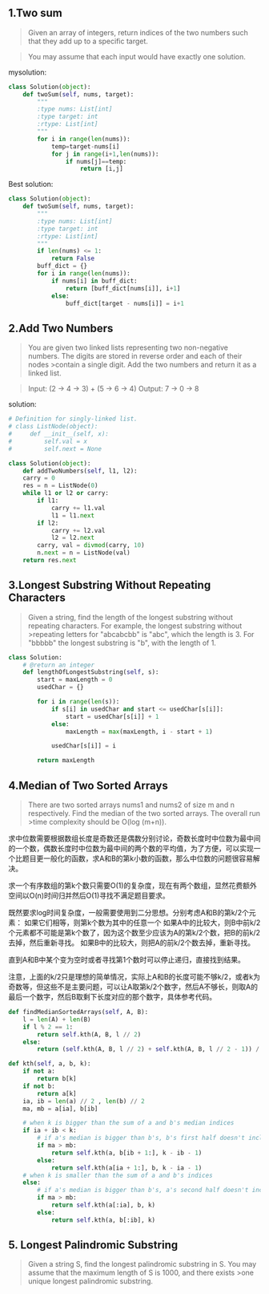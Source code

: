 ## 1.Two sum

>Given an array of integers, return indices of the two numbers such that they add up to a specific target.

>You may assume that each input would have exactly one solution.

mysolution:
```python
class Solution(object):
    def twoSum(self, nums, target):
        """
        :type nums: List[int]
        :type target: int
        :rtype: List[int]
        """
        for i in range(len(nums)):
            temp=target-nums[i]
            for j in range(i+1,len(nums)):
                if nums[j]==temp:
                    return [i,j]
```
Best solution:
```python
class Solution(object):
    def twoSum(self, nums, target):
        """
        :type nums: List[int]
        :type target: int
        :rtype: List[int]
        """
        if len(nums) <= 1:
            return False
        buff_dict = {}
        for i in range(len(nums)):
            if nums[i] in buff_dict:
                return [buff_dict[nums[i]], i+1]
            else:
                buff_dict[target - nums[i]] = i+1
```

## 2.Add Two Numbers

>You are given two linked lists representing two non-negative numbers. The digits are stored in reverse order and each of their nodes >contain a single digit. Add the two numbers and return it as a linked list.

>Input: (2 -> 4 -> 3) + (5 -> 6 -> 4)
>Output: 7 -> 0 -> 8

solution:
```python
# Definition for singly-linked list.
# class ListNode(object):
#     def __init__(self, x):
#         self.val = x
#         self.next = None

class Solution(object):
    def addTwoNumbers(self, l1, l2):
    carry = 0
    res = n = ListNode(0)
    while l1 or l2 or carry:
        if l1:
            carry += l1.val
            l1 = l1.next
        if l2:
            carry += l2.val
            l2 = l2.next
        carry, val = divmod(carry, 10)
        n.next = n = ListNode(val)
    return res.next
```
## 3.Longest Substring Without Repeating Characters

>Given a string, find the length of the longest substring without repeating characters. For example, the longest substring without >repeating letters for "abcabcbb" is "abc", which the length is 3. For "bbbbb" the longest substring is "b", with the length of 1.


```python
class Solution:
    # @return an integer
    def lengthOfLongestSubstring(self, s):
        start = maxLength = 0
        usedChar = {}

        for i in range(len(s)):
            if s[i] in usedChar and start <= usedChar[s[i]]:
                start = usedChar[s[i]] + 1
            else:
                maxLength = max(maxLength, i - start + 1)

            usedChar[s[i]] = i

        return maxLength
```
## 4.Median of Two Sorted Arrays

>There are two sorted arrays nums1 and nums2 of size m and n respectively. Find the median of the two sorted arrays. The overall run >time complexity should be O(log (m+n)).


求中位数需要根据数组长度是奇数还是偶数分别讨论，奇数长度时中位数为最中间的一个数，偶数长度时中位数为最中间的两个数的平均值，为了方便，可以实现一个比题目更一般化的函数，求A和B的第k小数的函数，那么中位数的问题很容易解决。

求一个有序数组的第k个数只需要O(1)的复杂度，现在有两个数组，显然花费额外空间以O(n)时间归并然后O(1)寻找不满足题目要求。

既然要求log时间复杂度，一般需要使用到二分思想。分别考虑A和B的第k/2个元素：
如果它们相等，则第k个数为其中的任意一个
如果A中的比较大，则B中前k/2个元素都不可能是第k个数了，因为这个数至少应该为A的第k/2个数，把B的前k/2去掉，然后重新寻找。
如果B中的比较大，则把A的前k/2个数去掉，重新寻找。

直到A和B中某个变为空时或者寻找第1个数时可以停止递归，直接找到结果。

注意，上面的k/2只是理想的简单情况，实际上A和B的长度可能不够k/2，或者k为奇数等，但这些不是主要问题，可以让A取第k/2个数字，然后A不够长，则取A的最后一个数字，然后B取剩下长度对应的那个数字，具体参考代码。

```python
def findMedianSortedArrays(self, A, B):
    l = len(A) + len(B)
    if l % 2 == 1:
        return self.kth(A, B, l // 2)
    else:
        return (self.kth(A, B, l // 2) + self.kth(A, B, l // 2 - 1)) / 2.   

def kth(self, a, b, k):
    if not a:
        return b[k]
    if not b:
        return a[k]
    ia, ib = len(a) // 2 , len(b) // 2
    ma, mb = a[ia], b[ib]

    # when k is bigger than the sum of a and b's median indices 
    if ia + ib < k:
        # if a's median is bigger than b's, b's first half doesn't include k
        if ma > mb:
            return self.kth(a, b[ib + 1:], k - ib - 1)
        else:
            return self.kth(a[ia + 1:], b, k - ia - 1)
    # when k is smaller than the sum of a and b's indices
    else:
        # if a's median is bigger than b's, a's second half doesn't include k
        if ma > mb:
            return self.kth(a[:ia], b, k)
        else:
            return self.kth(a, b[:ib], k)
```
## 5. Longest Palindromic Substring
>Given a string S, find the longest palindromic substring in S. You may assume that the maximum length of S is 1000, and there exists >one unique longest palindromic substring.





 
